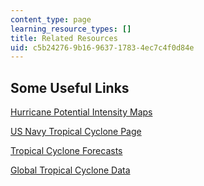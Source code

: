 ```yaml
---
content_type: page
learning_resource_types: []
title: Related Resources
uid: c5b24276-9b16-9637-1783-4ec7c4f0d84e
---
```


Some Useful Links
-----------------

[Hurricane Potential Intensity Maps](http://wind.mit.edu/~emanuel/pcmin/hurdes.html)

[US Navy Tropical Cyclone Page](http://www.nrlmry.navy.mil/tc_pages/tc_home.html)

[Tropical Cyclone Forecasts](http://wind.mit.edu/~emanuel/storm.html)

[Global Tropical Cyclone Data](ftp://texmex.mit.edu/pub/emanuel/HURR/tracks/)